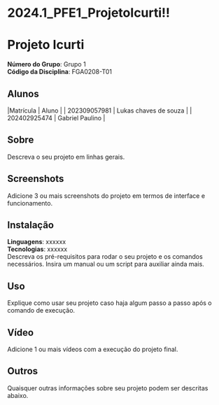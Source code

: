 # 2024.1_PFE1_ProjetoIcurti!!
 
# Projeto Icurti

**Número do Grupo**: Grupo 1 <br>
**Código da Disciplina**: FGA0208-T01<br>

## Alunos
|Matrícula | Aluno |
| 202309057981 | Lukas chaves de souza |
| 202402925474 | Gabriel Paulino |


## Sobre 
Descreva o seu projeto em linhas gerais. 

## Screenshots
Adicione 3 ou mais screenshots do projeto em termos de interface e funcionamento.

## Instalação 
**Linguagens**: xxxxxx<br>
**Tecnologias**: xxxxxx<br>
Descreva os pré-requisitos para rodar o seu projeto e os comandos necessários.
Insira um manual ou um script para auxiliar ainda mais.

## Uso 
Explique como usar seu projeto caso haja algum passo a passo após o comando de execução.

## Vídeo
Adicione 1 ou mais vídeos com a execução do projeto final.

## Outros 
Quaisquer outras informações sobre seu projeto podem ser descritas abaixo.
